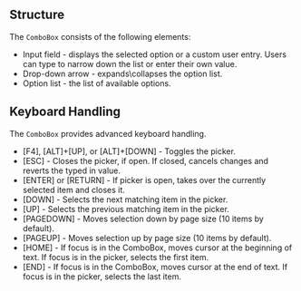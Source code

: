 ## Structure

The `ComboBox` consists of the following elements:

*   Input field - displays the selected option or a custom user entry. Users can type to narrow down the list or enter their own value.
*   Drop-down arrow - expands\\collapses the option list.
*   Option list - the list of available options.

## Keyboard Handling

The `ComboBox` provides advanced keyboard handling.  

*   \[F4\], \[ALT\]+\[UP\], or \[ALT\]+\[DOWN\] - Toggles the picker.
*   \[ESC\] - Closes the picker, if open. If closed, cancels changes and reverts the typed in value.
*   \[ENTER\] or \[RETURN\] - If picker is open, takes over the currently selected item and closes it.
*   \[DOWN\] - Selects the next matching item in the picker.
*   \[UP\] - Selects the previous matching item in the picker.
*   \[PAGEDOWN\] - Moves selection down by page size (10 items by default).
*   \[PAGEUP\] - Moves selection up by page size (10 items by default).
*   \[HOME\] - If focus is in the ComboBox, moves cursor at the beginning of text. If focus is in the picker, selects the first item.
*   \[END\] - If focus is in the ComboBox, moves cursor at the end of text. If focus is in the picker, selects the last item.